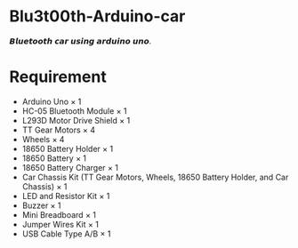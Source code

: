 # Blu3t00th-Arduino-car
𝘽𝙡𝙪𝙚𝙩𝙤𝙤𝙩𝙝 𝙘𝙖𝙧 𝙪𝙨𝙞𝙣𝙜 𝙖𝙧𝙙𝙪𝙞𝙣𝙤 𝙪𝙣𝙤.

# Requirement
* Arduino Uno × 1	
* HC-05 Bluetooth Module	× 1	
* L293D Motor Drive Shield × 1	
* TT Gear Motors	× 4	
* Wheels	× 4	
* 18650 Battery Holder	× 1	
* 18650 Battery	× 1	
* 18650 Battery Charger	× 1	
* Car Chassis Kit (TT Gear Motors, Wheels, 18650 Battery Holder, and Car Chassis)	× 1	
* LED and Resistor Kit	× 1	
* Buzzer	× 1	
* Mini Breadboard	× 1	
* Jumper Wires Kit	× 1	
* USB Cable Type A/B	× 1	
